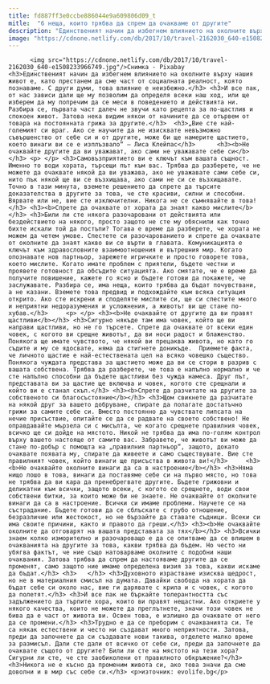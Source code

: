 ```yaml
---
title: fd887ff3e0ccbe886044e9a609806d09_t
mitle:  "6 неща, които трябва да спрем да очакваме от другите"
description: "Единственият начин да избегнем влиянието на околните върху нашия живот е, като престанем да сме част от социалната реалност, която познаваме. С други думи, това влияние е неизбежно. И все пак, от нас зависи дали ще му позволим да определя всеки наш ход, или ще изберем да му попречим да се меси в поведението и …"
image: "https://cdnone.netlify.com/db/2017/10/travel-2162030_640-e1508233966749.jpg"
---
```


          <img src="https://cdnone.netlify.com/db/2017/10/travel-2162030_640-e1508233966749.jpg"/>Снимка - Pixabay        <h3>Единственият начин да избегнем влиянието на околните върху нашия живот е, като престанем да сме част от социалната реалност, която познаваме. С други думи, това влияние е неизбежно.</h3> <h3>И все пак, от нас зависи дали ще му позволим да определя всеки наш ход, или ще изберем да му попречим да се меси в поведението и действията ни. Разбира се, първата част далеч не звучи като рецепта за по-щастлив и спокоен живот. Затова нека видим някои от начините да се отървем от товара на постоянната грижа за другите.</h3>  <h3>„Вие сте най-големият си враг. Ако се научите да не изисквате невъзможно съвършенство от себе си и от другите, може би ще намерите щастието, което винаги ви се е изплъзвало“ – Лиса Клейпас</h3>      <h3><b>Не очаквайте другите да ви уважават, ако сами не уважавате себе си</b></h3> <p> </p> <h3>Самовъзприятието ви е ключът към вашата същност. Именно то води хората, търсещи път към вас. Трябва да разберете, че не можете да очаквате някой да ви уважава, ако не уважавате сами себе си, нито пък някой ще ви се възхищава, ако сами не си се възхищавате. Точно в тази минута, вземете решението да спрете да търсите доказателства в другите за това, че сте красиви, силни и способни. Вярвате или не, вие сте изключителни. Никога не се съмнявайте в това!</h3> <h3><b>Спрете да очаквате от хората да знаят какво мислите</b></h3> <h3>Били ли сте някога разочаровани от действията или бездействието на някого, просто защото не сте му обяснили как точно бихте искали той да постъпи? Тогава е време да разберете, че хората не можем да четем умове. Спестете си разочарованието и спрете да очаквате от околните да знаят какво ви се върти в главата. Комуникацията е ключът към здравословните взаимоотношения и вътрешния мир. Когато опознавате нов партньор, зарежете игричките и просто говорете това, което мислите. Когато имате проблем с приятели, бъдете честни и проявете готовност да обсъдите ситуацията. Ако смятате, че е време да получите повишение, кажете го ясно и бъдете готови да покажете, че заслужавате. Разбира се, има неща, които трябва да бъдат почувствани, а не казани. Вземете това предвид и подхождайте към всяка ситуация открито. Ако сте искрени и споделяте мислите си, ще си спестите много и неприятни недоразумения и усложнения, а животът ви ще стане по-хубав.</h3>     <p> </p> <h3><b>Не очаквайте от другите да ви правят щастливи</b></h3> <h3>Сигурно някъде там има човек, който ще ви направи щастливи, но не го търсете. Спрете да очаквате от всеки един човек, с когото ви срещне животът, да ви носи радост и блаженство. Понякога ще имате чувството, че някой ви прецаква живота, но като го съдите и му се ядосвате, няма да стигнете доникъде.  Приемете факта, че личното щастие е най-естествената цел на всяко човешко същество. Понякога чуждата представа за щастието може да ви се стори в разрив с вашата собствена. Трябва да разберете, че това е напълно нормално и че сте напълно способни да бъдете щастливи без чужда намеса. Друг път, представата ви за щастие ще включва и човек, когото сте срещнали и който ви е станал скъп.</h3> <h3><b>Спрете да разчитате на другите за собственото си благосъстояние</b></h3> <h3>Щом свикнете да разчитате на някой друг за вашето добруване, спирате да полагате достатъчно грижи за самите себе си. Вместо постоянно да чувствате липсата на нечие присъствие, опитайте се да се радвате на своето собствено! Не оправдавайте мързела си с мисълта, че когато срещнете правилния човек, всичко ще си дойде на мястото. Никой не трябва да има по-голям контрол върху вашето настояще от самите вас. Забравете, че животът ви може да стане по-добър с помощта на „правилния партньор“, защото, докато очаквате появата му, спирате да живеете и само съществувате. Вие сте правилният човек, който винаги ще присъства в живота ви!</h3>     <h3><b>Не очаквайте околните винаги да са в настроение</b></h3> <h3>Няма нищо лошо в това, винаги да поставяме себе си на първо място, но това не трябва да ви кара да пренебрегвате другите. Бъдете грижовни и деликатни към всички, защото всеки, с когото се срещнете, води свои собствени битки, за които може би не знаете. Не очаквайте от околните винаги да са в настроение. Всички си имаме проблеми. Научете се на състрадание. Бъдете готови да се сблъскате с грубо отношение, безразличие или жестокост, но не бързайте да ставате съдници. Всеки си има своите причини, както и правото да греши.</h3> <h3><b>Не очаквайте околните да отговарят на вашата представата за тях</b></h3> <h3>Всички знаем колко изморително и разочароващо е да се опитваме да се впишем в очакванията на другите за това, какви трябва да бъдем. Но често ни убягва фактът, че ние също натоварваме околните с подобни наши очаквания. Затова трябва да спрем да настояваме другите да се променят, само защото ние имаме определена визия за това, какви искаме да бъдат.</h3> <h3>   </h3> <h3>Духовното израстване изисква щедрост, но не в материалния смисъл на думата. Давайки свобода на хората да бъдат себе си около нас, вие ги дарявате с крила и с човек, с когото да полетят.</h3> <h3>И все пак не бъркайте толерантността със задължението да търпите хора, които ви правят нещастни. Ако откриете у някого качества, които не можете да преглътнете, значи този човек не бива да е част от живота ви. Освен това, е излишно да очаквате от него да се промени.</h3> <h3>Трудно е да се преборим с очакванията си. Те са някак естествени и често ни създават много неприятности. Затова, преди да започнете да си създавате нови такива, отделете малко време за размисъл. Дали сте дали от всичко от себе си, преди да започнете да очаквате същото от другите? Били ли сте на мястото на тези хора? Сигурни ли сте, че сте заобиколени от правилното обкръжение?</h3> <h3>Никога не е късно да променим живота си, ако това значи да сме доволни и в мир със себе си.</h3> <p>източник: evolife.bg</p>        
